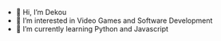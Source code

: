 - 👋 Hi, I’m Dekou
- 👀 I’m interested in Video Games and Software Development
- 🌱 I’m currently learning Python and Javascript

<!---
Dekouu/Dekouu is a ✨ special ✨ repository because its `README.md` (this file) appears on your GitHub profile.
You can click the Preview link to take a look at your changes.
--->
